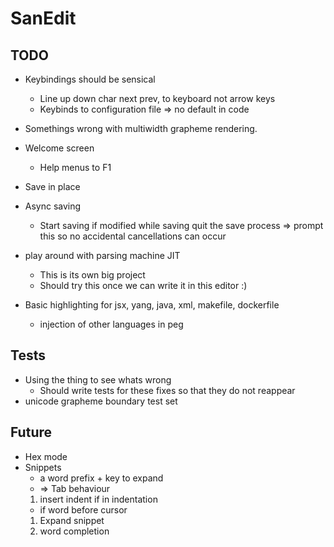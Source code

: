 # SanEdit

## TODO

* Keybindings should be sensical
    * Line up down char next prev, to keyboard not arrow keys
    * Keybinds to configuration file => no default in code
* Somethings wrong with multiwidth grapheme rendering.
* Welcome screen
    * Help menus to F1


* Save in place
* Async saving
    - Start saving if modified while saving quit the save process => prompt this so no accidental cancellations can occur
* play around with parsing machine JIT
    - This is its own big project
    - Should try this once we can write it in this editor :)

* Basic highlighting for jsx, yang, java, xml, makefile, dockerfile
    - injection of other languages in peg

## Tests

* Using the thing to see whats wrong
    - Should write tests for these fixes so that they do not reappear
* unicode grapheme boundary test set


## Future

* Hex mode
* Snippets
    - a word prefix + key to expand 
    - => Tab behaviour 
    1. insert indent if in indentation
    - if word before cursor
    1. Expand snippet
    2. word completion

